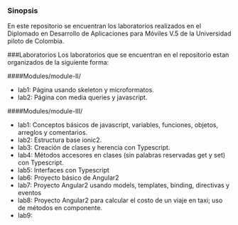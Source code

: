### Sinopsis 

En este repositorio se encuentran los laboratorios realizados en el Diplomado en Desarrollo de Aplicaciones para Móviles V.5 de la Universidad piloto de Colombia.

###Laboratorios
Los laboratorios que se encuentran en el repositorio estan organizados de la siguiente forma:

####Modules/module-II/
- lab1: Página usando skeleton y microformatos.
- lab2: Página con media queries y javascript.

####Modules/module-III/
- lab1: Conceptos básicos de javascript, variables, funciones, objetos, arreglos y comentarios.
- lab2: Estructura base ionic2.
- lab3: Creación de clases y herencia con Typescript.
- lab4: Métodos accesores en clases (sin palabras reservadas get y set) con Typescript.
- lab5: Interfaces con Typescript
- lab6: Proyecto básico de Angular2
- lab7: Proyecto Angular2 usando models, templates, binding, directivas y eventos
- lab8: Proyecto Angular2 para calcular el costo de un viaje en taxi; uso de métodos en componente.
- lab9: 
